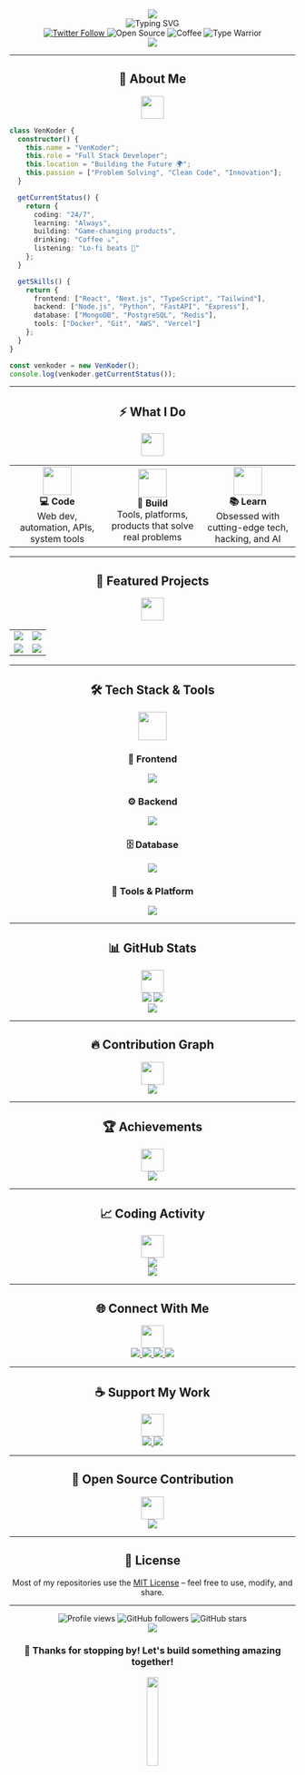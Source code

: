<div align="center">
  <img src="https://capsule-render.vercel.app/api?type=waving&color=gradient&customColorList=6,11,20&height=200&section=header&text=Hey%20👋%20I'm%20@venkoder&fontSize=50&fontColor=fff&animation=twinkling&fontAlignY=32" />
</div>

<div align="center">
  <img src="https://readme-typing-svg.demolab.com?font=Fira+Code&size=22&duration=3000&pause=1000&color=2E9EF7&center=true&vCenter=true&multiline=true&width=600&height=100&lines=Full+Stack+Developer+%F0%9F%9A%80;Problem+Solver+%26+Code+Architect;Building+the+Future%2C+One+Commit+at+a+Time" alt="Typing SVG" />
</div>

<div align="center">
  <a href="https://x.com/venkoder">
    <img src="https://img.shields.io/badge/Follow-@venkoder-1DA1F2?style=for-the-badge&logo=twitter&logoColor=white&labelColor=1DA1F2&color=1DA1F2" alt="Twitter Follow" />
  </a>
  <img src="https://img.shields.io/badge/Code-Open%20Source-FF6B6B?style=for-the-badge&logo=github&logoColor=white&labelColor=FF6B6B&color=FF6B6B" alt="Open Source" />
  <img src="https://img.shields.io/badge/Loves-Coffee%20☕-8B4513?style=for-the-badge&logo=buy-me-a-coffee&logoColor=white&labelColor=8B4513&color=8B4513" alt="Coffee" />
  <img src="https://img.shields.io/badge/Dev-Type%20Warrior%20🔥-FF4500?style=for-the-badge&logo=typescript&logoColor=white&labelColor=FF4500&color=FF4500" alt="Type Warrior" />
</div>

<div align="center">
  <img src="https://github-profile-trophy.vercel.app/?username=venkoder&theme=radical&no-frame=true&no-bg=true&row=1&column=7" />
</div>

---

<div align="center">
  <h2>🎯 About Me</h2>
  <img src="https://media.giphy.com/media/WUlplcMpOCEmTGBtBW/giphy.gif" width="40">
</div>

```typescript
class VenKoder {
  constructor() {
    this.name = "VenKoder";
    this.role = "Full Stack Developer";
    this.location = "Building the Future 🌍";
    this.passion = ["Problem Solving", "Clean Code", "Innovation"];
  }

  getCurrentStatus() {
    return {
      coding: "24/7",
      learning: "Always",
      building: "Game-changing products",
      drinking: "Coffee ☕",
      listening: "Lo-fi beats 🎵"
    };
  }

  getSkills() {
    return {
      frontend: ["React", "Next.js", "TypeScript", "Tailwind"],
      backend: ["Node.js", "Python", "FastAPI", "Express"],
      database: ["MongoDB", "PostgreSQL", "Redis"],
      tools: ["Docker", "Git", "AWS", "Vercel"]
    };
  }
}

const venkoder = new VenKoder();
console.log(venkoder.getCurrentStatus());
```

---

<div align="center">
  <h2>⚡ What I Do</h2>
  <img src="https://media.giphy.com/media/L1R1tvI9svkIWwpVYr/giphy.gif" width="40">
</div>

<table align="center">
  <tr>
    <td align="center" width="33%">
      <img src="https://media.giphy.com/media/f3iwJFOVOwuy7K6FFw/giphy.gif" width="50" height="50"/>
      <br><strong>💻 Code</strong>
      <br>Web dev, automation, APIs, system tools
    </td>
    <td align="center" width="33%">
      <img src="https://media.giphy.com/media/du3J3cXyzhj75IOgvA/giphy.gif" width="50" height="50"/>
      <br><strong>🧱 Build</strong>
      <br>Tools, platforms, products that solve real problems
    </td>
    <td align="center" width="33%">
      <img src="https://media.giphy.com/media/QssGEmpSoK00yn57Mt/giphy.gif" width="50" height="50"/>
      <br><strong>📚 Learn</strong>
      <br>Obsessed with cutting-edge tech, hacking, and AI
    </td>
  </tr>
</table>

---

<div align="center">
  <h2>🚀 Featured Projects</h2>
  <img src="https://media.giphy.com/media/iY8CRBdQXODJSCERIr/giphy.gif" width="40">
</div>

<div align="center">
  <table>
    <tr>
      <td>
        <a href="https://github.com/venkoder/project1">
          <img src="https://github-readme-stats.vercel.app/api/pin/?username=venkoder&repo=project1&theme=radical&hide_border=true" />
        </a>
      </td>
      <td>
        <a href="https://github.com/venkoder/project2">
          <img src="https://github-readme-stats.vercel.app/api/pin/?username=venkoder&repo=project2&theme=radical&hide_border=true" />
        </a>
      </td>
    </tr>
    <tr>
      <td>
        <a href="https://github.com/venkoder/project3">
          <img src="https://github-readme-stats.vercel.app/api/pin/?username=venkoder&repo=project3&theme=radical&hide_border=true" />
        </a>
      </td>
      <td>
        <a href="https://github.com/venkoder?tab=repositories">
          <img src="https://github-readme-stats.vercel.app/api/pin/?username=venkoder&repo=more-projects&theme=radical&hide_border=true" />
        </a>
      </td>
    </tr>
  </table>
</div>

---

<div align="center">
  <h2>🛠️ Tech Stack & Tools</h2>
  <img src="https://media.giphy.com/media/VgCDAzcKvsR6OM0uWg/giphy.gif" width="50">
</div>

<div align="center">
  <h3>🎨 Frontend</h3>
  <img src="https://skillicons.dev/icons?i=js,ts,react,nextjs,vue,html,css,tailwind,bootstrap,sass" />
  
  <h3>⚙️ Backend</h3>
  <img src="https://skillicons.dev/icons?i=nodejs,python,fastapi,express,django,graphql,nginx,apache" />
  
  <h3>🗄️ Database</h3>
  <img src="https://skillicons.dev/icons?i=mongodb,postgresql,mysql,redis,sqlite,firebase" />
  
  <h3>🔧 Tools & Platform</h3>
  <img src="https://skillicons.dev/icons?i=docker,git,github,vscode,postman,linux,aws,vercel" />
</div>

---

<div align="center">
  <h2>📊 GitHub Stats</h2>
  <img src="https://media.giphy.com/media/W5eoZHPpUx9sapR0eu/giphy.gif" width="40">
</div>

<div align="center">
  <img src="https://github-readme-stats.vercel.app/api?username=venkoder&show_icons=true&theme=radical&hide_border=true&bg_color=0D1117&title_color=F85D7F&icon_color=F8D866&text_color=FFFFFF" />
  <img src="https://github-readme-streak-stats.herokuapp.com/?user=venkoder&theme=radical&hide_border=true&background=0D1117" />
</div>

<div align="center">
  <img src="https://github-readme-stats.vercel.app/api/top-langs/?username=venkoder&theme=radical&hide_border=true&bg_color=0D1117&title_color=F85D7F&text_color=FFFFFF&layout=compact" />
</div>

---

<div align="center">
  <h2>🔥 Contribution Graph</h2>
  <img src="https://media.giphy.com/media/fAT7B5KExtrLTKQQ4J/giphy.gif" width="40">
</div>

<div align="center">
  <img src="https://github-readme-activity-graph.vercel.app/graph?username=venkoder&bg_color=0D1117&color=F85D7F&line=F85D7F&point=FFFFFF&hide_border=true" />
</div>

---

<div align="center">
  <h2>🏆 Achievements</h2>
  <img src="https://media.giphy.com/media/QaMcXSekUWx7aogAUr/giphy.gif" width="40">
</div>

<div align="center">
  <img src="https://github-profile-trophy.vercel.app/?username=venkoder&theme=radical&no-frame=true&no-bg=true&margin-w=4&row=2&column=4" />
</div>

---

<div align="center">
  <h2>📈 Coding Activity</h2>
  <img src="https://media.giphy.com/media/ZVik7pBtu9dNS/giphy.gif" width="40">
</div>

<div align="center">
  <img src="https://wakatime.com/badge/user/venkoder.svg" />
  <br>
  <img src="https://github-readme-stats.vercel.app/api/wakatime?username=venkoder&theme=radical&hide_border=true&bg_color=0D1117" />
</div>

---

<div align="center">
  <h2>🌐 Connect With Me</h2>
  <img src="https://media.giphy.com/media/LnQjpWaON8nhr21vNW/giphy.gif" width="40">
</div>

<div align="center">
  <a href="https://x.com/venkoder">
    <img src="https://img.shields.io/badge/Twitter-1DA1F2?style=for-the-badge&logo=twitter&logoColor=white" />
  </a>
  <a href="https://linkedin.com/in/venkoder">
    <img src="https://img.shields.io/badge/LinkedIn-0077B5?style=for-the-badge&logo=linkedin&logoColor=white" />
  </a>
  <a href="https://dev.to/venkoder">
    <img src="https://img.shields.io/badge/dev.to-0A0A0A?style=for-the-badge&logo=devdotto&logoColor=white" />
  </a>
  <a href="mailto:venkoder@example.com">
    <img src="https://img.shields.io/badge/Email-D14836?style=for-the-badge&logo=gmail&logoColor=white" />
  </a>
</div>

---

<div align="center">
  <h2>☕ Support My Work</h2>
  <img src="https://media.giphy.com/media/3oKIPnbKgN3bXeVpvy/giphy.gif" width="40">
</div>

<div align="center">
  <a href="https://buymeacoffee.com/venkoder">
    <img src="https://img.shields.io/badge/Buy%20Me%20A%20Coffee-FFDD00?style=for-the-badge&logo=buy-me-a-coffee&logoColor=black" />
  </a>
  <a href="https://ko-fi.com/venkoder">
    <img src="https://img.shields.io/badge/Ko--fi-F16061?style=for-the-badge&logo=ko-fi&logoColor=white" />
  </a>
</div>

---

<div align="center">
  <h2>🤝 Open Source Contribution</h2>
  <img src="https://media.giphy.com/media/WFZvB7VIXBgiz3oDXE/giphy.gif" width="40">
</div>

<div align="center">
  <img src="https://quotes-github-readme.vercel.app/api?type=horizontal&theme=radical" />
</div>

---

<div align="center">
  <h2>📄 License</h2>
  <p>Most of my repositories use the <a href="https://opensource.org/licenses/MIT">MIT License</a> – feel free to use, modify, and share.</p>
</div>

---

<div align="center">
  <img src="https://komarev.com/ghpvc/?username=venkoder&style=for-the-badge&color=blueviolet" alt="Profile views"/>
  <img src="https://img.shields.io/github/followers/venkoder?style=for-the-badge&color=blue" alt="GitHub followers"/>
  <img src="https://img.shields.io/github/stars/venkoder?style=for-the-badge&color=yellow" alt="GitHub stars"/>
</div>

<div align="center">
  <img src="https://capsule-render.vercel.app/api?type=waving&color=gradient&customColorList=6,11,20&height=100&section=footer&animation=twinkling" />
</div>

<div align="center">
  <h3>🚀 Thanks for stopping by! Let's build something amazing together!</h3>
  <img src="https://media.giphy.com/media/jpVnC65DmYeyRL4LHS/giphy.gif" width="20%">
</div>
